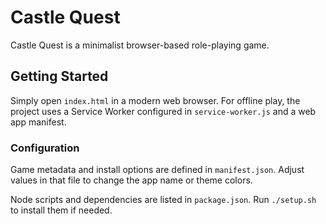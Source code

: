 # Castle Quest

Castle Quest is a minimalist browser-based role-playing game.

## Getting Started

Simply open `index.html` in a modern web browser. For offline play, the project uses a Service Worker configured in `service-worker.js` and a web app manifest.

### Configuration

Game metadata and install options are defined in `manifest.json`. Adjust values in that file to change the app name or theme colors.

Node scripts and dependencies are listed in `package.json`. Run `./setup.sh` to install them if needed.
